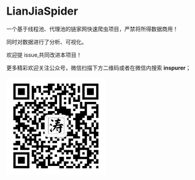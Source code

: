 # LianJiaSpider
一个基于线程池、代理池的链家网快速爬虫项目，严禁将所得数据商用！

同时对数据进行了分析、可视化。

欢迎提 issue,共同改进本项目！

更多精彩欢迎关注公众号，微信扫描下方二维码或者在微信内搜索 **inspurer**；

![](qrcode.jpg)
